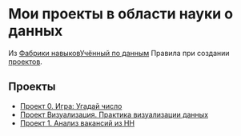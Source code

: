 # Мои проекты в области науки о данных

Из [Фабрики навыков](https://skillfactory.ru)[Учённый по данным](https://skillfactory.ru/data-science-specialization)
Правила при создании [проектов](https://github.com/SerG8S/sf_data_science/blob/main/The_Zen_of_Python.md).

## Проекты 

* [Проект 0. Игра: Угадай число](https://github.com/SerG8S/sf_data_science/tree/main/project_0)
* [Проект Визуализация. Практика визуализации данных](https://github.com/SerG8S/sf_data_science/tree/main/project_visualisation)
* [Проект 1. Анализ вакансий из HH](https://github.com/SerG8S/sf_data_science/tree/main/project_1)
